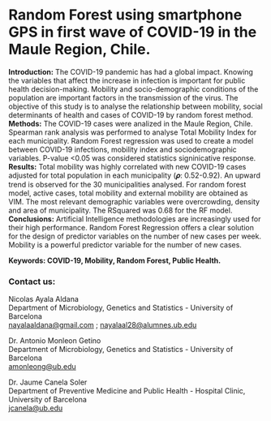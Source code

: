 # Random Forest using smartphone GPS in first wave of COVID-19 in the Maule Region, Chile.

**Introduction:** The COVID-19 pandemic has had a global impact. Knowing the variables that affect the increase in infection is important for public health decision-making. Mobility and socio-demographic conditions of the population are important factors in the transmission of the virus. The objective of this study is to analyse the relationship between mobility, social determinants of health and cases of COVID-19 by random forest method. **Methods:** The COVID-19 cases were analized in the Maule Region, Chile. Spearman rank analysis was performed to analyse Total Mobility Index for each municipality. Random Forest regression was used to create a model between COVID-19 infections, mobility index and sociodemographic variables. P-value <0.05 was considered statistics signinicative response. **Results:** Total mobility was highly correlated with new COVID-19 cases adjusted for total population in each municipality (𝝆: 0.52-0.92). An upward trend is observed for the 30 municipalities analysed. For random forest model, active cases, total mobility and external mobility are obtained as VIM. The most relevant demographic variables were overcrowding, density and area of municipality. The RSquared was 0.68 for the RF model. **Conclusions:** Artificial Intelligence methodologies are increasingly used for their high performance. Random Forest Regression offers a clear solution for the design of predictor variables on the number of new cases per week. Mobility is a powerful predictor variable for the number of new cases.

**Keywords: COVID-19, Mobility, Random Forest, Public Health.**


### Contact us:
Nicolas Ayala Aldana <br>
Department of Microbiology, Genetics and Statistics - University of Barcelona <br>
nayalaaldana@gmail.com ; nayalaal28@alumnes.ub.edu <br>

Dr. Antonio Monleon Getino <br>
Department of Microbiology, Genetics and Statistics - University of Barcelona <br>
amonleong@ub.edu <br>

Dr. Jaume Canela Soler <br>
Department of Preventive Medicine and Public Health - Hospital Clinic, University of Barcelona <br>
jcanela@ub.edu <br>
